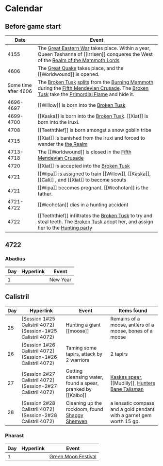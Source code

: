 # Calendar
## Before game start
| Date |  Event                                                                                           |
|  ---  |  ---  | 
| 4155 | The [Great Eastern War](Great-Eastern-War) takes place. Within a year, Queen Tashanna of [[Irrisen]] conqueres the West of the [Realm of the Mammoth Lords](Realm-of-the-Mammoth-Lords) |
| 4606 | The [Great Quake](Great-Quake) takes place, and the [[Worldwound]] is opened. |
| Some time after 4606 | The [Broken Tusk](Broken-Tusk) [splits](The-Schism) from the [Burning Mammoth](Original-Burning-Mammoth) during the [Fifth Mendevian Crusade](Fifth-Mendevian-Crusade). The [Broken Tusk](Broken-Tusk) take the [Primordial Flame](Primordial-Flame) and hide it. |
| 4696-4697 |  [[Willow]] is born into the [Broken Tusk](Broken-Tusk) |
| 4699-4700 | [[Kaska]] is born into the [Broken Tusk](Broken-Tusk). [[Xiat]] is born into the Iruxi.            |
| 4708 | [[Teeththief]] is born amongst a snow goblin tribe |
| 4715 |[[Xiat]] is banished from the Iruxi and forced to wander the [the Realm](Realm-of-the-Mammoth-Lords)    |
| 4713-4718 | The [[Worldwound]] is closed in the [Fifth Mendevian Crusade](Fifth-Mendevian-Crusade) |
| 4720 |[[Xiat]] is accepted into the [Broken Tusk](Broken-Tusk)                                                   |
| 4721 | [[Wipa]]  is assigned to train [[Willow]], [[Kaska]], [[Cali]] , and [[Xiat]]  to become scouts |
| 4721| [[Wipa]] becomes pregnant. [[Weohotan]] is the father.                                        |
| 4721-4722 | [[Weohotan]] dies in a hunting accident                                                       |
| 4722 | [[Teeththief]] infiltrates the [Broken Tusk](Broken-Tusk) to try and steal teeth. The [Broken Tusk](Broken-Tusk) adopt her, and assign her to the [Hunting party](Party) |

## 4722
### Abadius
| Day | Hyperlink                     | Event                                    |
| --- | ----------------------------- | ---------------------------------------- |
| 1   |                               | New Year                                 |

## Calistril
| Day | Hyperlink                     | Event                                    |Items found|
| --- | ----------------------------- | ---------------------------------------- |----------------- |
| 25  | [Session 1#25 Calistril 4072](Session-1#25 Calistril 4072) | Hunting a giant [[moose]]                      | Remains of a moose, antlers of a moose, bones of a moose |
| 26  | [Session 1#26 Calistril 4072](Session-1#26 Calistril 4072) | Taming some tapirs, attack by 2 warriors | 2 tapirs |
| 27  | [Session 2#27 Calistril 4072](Session-2#27 Calistril 4072) | Getting cleansing water, found a spear, pranked by [[Kalbo]] | [Kaskas spear](Kaskas-spear), [[Mudlily]], [Hunters Bane Talisman](Hunters-Bane-Talisman) |
| 28  | [Session 2#28 Calistril 4072](Session-2#28 Calistril 4072) | Cleaning up the rockloom, found [Shaggy Shemven](Shaggy-Shemven)  | a lensatic compass and a gold pendant with a garnet gem worth 15 gp. |

### Pharast
| Day | Hyperlink | Event                   |
| --- | --------- | ----------------------- |
| 1   |           | [Green Moon Festival](Green-Moon-Festival) |

